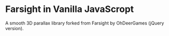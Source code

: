 # Farsight in Vanilla JavaScropt

A smooth 3D parallax library forked from Farsight by OhDeerGames (jQuery version).
